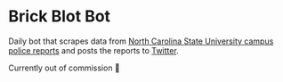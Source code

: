 # Brick Blot Bot

Daily bot that scrapes data from [North Carolina State University campus police reports](https://safety2.oit.ncsu.edu/newblotter.asp) and posts the reports to [Twitter](https://twitter.com/brickblotbot).

Currently out of commission 👷
